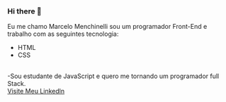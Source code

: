 ### Hi there 👋
Eu me chamo Marcelo Menchinelli sou um programador Front-End e trabalho com as seguintes tecnologia:
- HTML
- CSS
<br>
-Sou estudante de JavaScript e quero me tornando um programador full Stack.

<br>
<a href="https://www.linkedin.com/in/marcelo-menchinelli-b11ba6232/">Visite Meu Linkedln<a/>
<br
<img src="	https://img.shields.io/badge/LinkedIn-0077B5?style=for-the-badge&logo=linkedin&logoColor=white/">

